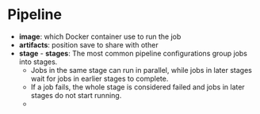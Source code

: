 # Pipeline
- **image**: which Docker container use to run the job
- **artifacts**: position save to share with other 
- **stage** - **stages**: The most common pipeline configurations group jobs into stages. 
	- Jobs in the same stage can run in parallel, while jobs in later stages wait for jobs in earlier stages to complete. 
	- If a job fails, the whole stage is considered failed and jobs in later stages do not start running.
	- 